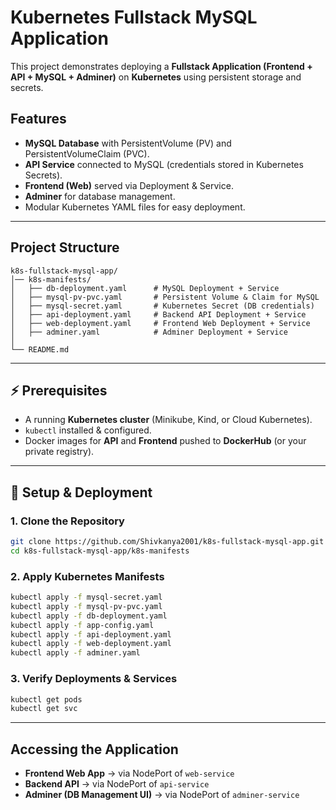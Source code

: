 #  Kubernetes Fullstack MySQL Application  

This project demonstrates deploying a **Fullstack Application (Frontend + API + MySQL + Adminer)** on **Kubernetes** using persistent storage and secrets.  

## Features  
- **MySQL Database** with PersistentVolume (PV) and PersistentVolumeClaim (PVC).  
- **API Service** connected to MySQL (credentials stored in Kubernetes Secrets).  
- **Frontend (Web)** served via Deployment & Service.  
- **Adminer** for database management.  
- Modular Kubernetes YAML files for easy deployment.  

---

##  Project Structure  

```
k8s-fullstack-mysql-app/
│── k8s-manifests/
│   ├── db-deployment.yaml      # MySQL Deployment + Service
│   ├── mysql-pv-pvc.yaml       # Persistent Volume & Claim for MySQL
│   ├── mysql-secret.yaml       # Kubernetes Secret (DB credentials)
│   ├── api-deployment.yaml     # Backend API Deployment + Service
│   ├── web-deployment.yaml     # Frontend Web Deployment + Service
│   ├── adminer.yaml            # Adminer Deployment + Service
│
└── README.md
```

---

## ⚡ Prerequisites  

- A running **Kubernetes cluster** (Minikube, Kind, or Cloud Kubernetes).  
- `kubectl` installed & configured.  
- Docker images for **API** and **Frontend** pushed to **DockerHub** (or your private registry).  

---

## 🚀 Setup & Deployment  

### 1. Clone the Repository  
```bash
git clone https://github.com/Shivkanya2001/k8s-fullstack-mysql-app.git
cd k8s-fullstack-mysql-app/k8s-manifests
```

### 2. Apply Kubernetes Manifests  
```bash
kubectl apply -f mysql-secret.yaml
kubectl apply -f mysql-pv-pvc.yaml
kubectl apply -f db-deployment.yaml
kubectl apply -f app-config.yaml
kubectl apply -f api-deployment.yaml
kubectl apply -f web-deployment.yaml
kubectl apply -f adminer.yaml

```

### 3. Verify Deployments & Services  
```bash
kubectl get pods
kubectl get svc
```

---

## Accessing the Application  

- **Frontend Web App** → via NodePort of `web-service`  
- **Backend API** → via NodePort of `api-service`  
- **Adminer (DB Management UI)** → via NodePort of `adminer-service`  
